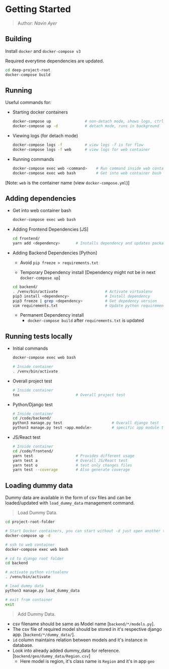 # Getting Started

> Author: *Navin Ayer*

## Building

Install `docker` and `docker-compose v3`

Required everytime dependencies are updated.
```bash
cd deep-project-root
docker-compose build
```

## Running

Useful commands for:

- Starting docker containers
    ```bash
    docker-compose up               # non-detach mode, shows logs, ctrl+c to exit
    docker-compose up -d            # detach mode, runs in background
    ```
- Viewing logs (for detach mode)
    ```bash
    docker-compose logs -f          # view logs -f is for flow
    docker-compose logs -f web      # view logs for web container
    ```
- Running commands
    ```bash
    docker-compose exec web <command>    # Run command inside web container
    docker-compose exec web bash         # Get into web container bash
    ```

[Note: `web` is the container name (view `docker-compose.yml`)]

## Adding dependencies

- Get into web container bash

    ```bash
    docker-compose exec web bash
    ```

- Adding Frontend Dependencies [JS]

    ```bash
    cd frontend/
    yarn add <dependency>       # Installs dependency and updates package.json and yarn.lock
    ```

- Adding Backend Dependencies [Python]

    - Avoid `pip freeze > requirements.txt`

    - Temporary Dependency install [Dependency might not be in next `docker-compose up`]
    ```bash
    cd backend/
    . /venv/bin/activate                     # Activate virtualenv
    pip3 install <dependency>                # Install dependency
    pip3 freeze | grep <dependency>          # Get depedency version
    vim requirements.txt                     # Update python requirements [This will exist in next up]
    ```
    - Permanent Dependency install
        - `docker-compose build` after `requirements.txt` is updated

## Running tests locally

- Initial commands
    ```bash
    docker-compose exec web bash

    # Inside container
    . /venv/bin/activate
    ```

- Overall project test
    ```bash
    # Inside container
    tox                         # Overall project test
    ```

- Python/Django test
    ```bash
    # Inside container
    cd /code/backend/
    python3 manage.py test                      # Overall django test
    python3 manage.py test <app.module>         # specific app module test
    ```

- JS/React test
    ```bash
    # Inside container
    cd /code/frontend/
    yarn test                   # Provides different usage
    yarn test a                 # Overall JS/React test
    yarn test o                 # test only changes files
    yarn test --coverage        # Also generate coverage
    ```

## Loading dummy data

Dummy data are available in the form of csv files and can be loaded/updated with `load_dummy_data`
management command.

> Load Dummy Data.

```bash
cd project-root-folder

# Start Docker containers, you can start without -d just open another terminal at project-root-folder
docker-compose up -d

# ssh to web container
docker-compose exec web bash

# cd to django root folder
cd backend

# activate python virtualenv
. /venv/bin/activate

# load dummy data
python3 manage.py load_dummy_data

# exit from container
exit
```

> Add Dummy Data.

- csv filename should be same as Model name  [`backend/*/models.py`].
- The csv file of required model should be stored in it's respective django app. [`backend/*/dummy_data/`].
- `id` column maintains relation between models and it's instance in database.
- Look into already added dummy_data for reference. [`backend/geo/dummy_data/Region.csv`]
    - Here model is region, it's class name is `Region` and it's in app `geo`
